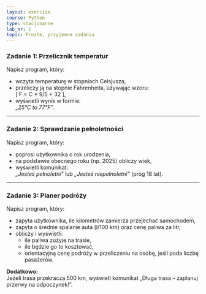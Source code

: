 ```yaml
---
layout: exercise
course: Python
type: stacjonarne
lab_nr: 1
topic: Proste, przyjemne zadania
---
```


### Zadanie 1: Przelicznik temperatur  
Napisz program, który:  
- wczyta temperaturę w stopniach Celsjusza,  
- przeliczy ją na stopnie Fahrenheita, używając wzoru:  
  \[ F = C * 9/5 + 32 \],  
- wyświetli wynik w formie:  
  *„25°C to 77°F”*.

---

### Zadanie 2: Sprawdzanie pełnoletności  
Napisz program, który:  
- poprosi użytkownika o rok urodzenia,  
- na podstawie obecnego roku (np. 2025) obliczy wiek,  
- wyświetli komunikat:  
  *„Jesteś pełnoletni”* lub *„Jesteś niepełnoletni”* (próg 18 lat).

---

### Zadanie 3: Planer podróży  
Napisz program, który:  
- zapyta użytkownika, ile kilometrów zamierza przejechać samochodem,  
- zapyta o średnie spalanie auta (l/100 km) oraz cenę paliwa za litr,  
- obliczy i wyświetli:  
  - ile paliwa zużyje na trasie,  
  - ile będzie go to kosztować,  
  - orientacyjną cenę podróży w przeliczeniu na osobę, jeśli poda liczbę pasażerów.  

**Dodatkowo:**  
Jeżeli trasa przekracza 500 km, wyświetl komunikat „Długa trasa – zaplanuj przerwy na odpoczynek!”.
